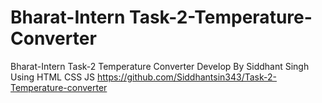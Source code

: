 # Bharat-Intern Task-2-Temperature-Converter
Bharat-Intern Task-2 Temperature Converter Develop By Siddhant Singh Using HTML CSS JS
https://github.com/Siddhantsin343/Task-2-Temperature-converter

